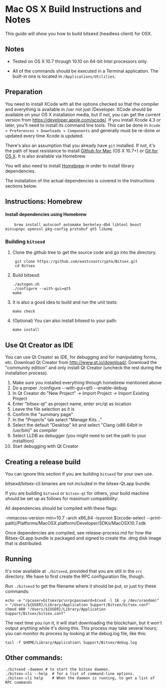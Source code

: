 Mac OS X Build Instructions and Notes
====================================
This guide will show you how to build bitsexd (headless client) for OSX.

Notes
-----

* Tested on OS X 10.7 through 10.10 on 64-bit Intel processors only.

* All of the commands should be executed in a Terminal application. The
built-in one is located in `/Applications/Utilities`.

Preparation
-----------

You need to install XCode with all the options checked so that the compiler
and everything is available in /usr not just /Developer. XCode should be
available on your OS X installation media, but if not, you can get the
current version from https://developer.apple.com/xcode/. If you install
Xcode 4.3 or later, you'll need to install its command line tools. This can
be done in `Xcode > Preferences > Downloads > Components` and generally must
be re-done or updated every time Xcode is updated.

There's also an assumption that you already have `git` installed. If
not, it's the path of least resistance to install [Github for Mac](https://mac.github.com/)
(OS X 10.7+) or
[Git for OS X](https://code.google.com/p/git-osx-installer/). It is also
available via Homebrew.

You will also need to install [Homebrew](http://brew.sh) in order to install library
dependencies.

The installation of the actual dependencies is covered in the Instructions
sections below.

Instructions: Homebrew
----------------------

#### Install dependencies using Homebrew

        brew install autoconf automake berkeley-db4 libtool boost miniupnpc openssl pkg-config protobuf qt5 libzmq

### Building `bitsexd`

1. Clone the github tree to get the source code and go into the directory.

        git clone https://github.com/eastcoastcrypto/Bitsex.git
        cd Bitsex

2.  Build bitsexd:

        ./autogen.sh
        ./configure --with-gui=qt5
        make

3.  It is also a good idea to build and run the unit tests:

        make check

4.  (Optional) You can also install bitsexd to your path:

        make install

Use Qt Creator as IDE
------------------------
You can use Qt Creator as IDE, for debugging and for manipulating forms, etc.
Download Qt Creator from http://www.qt.io/download/. Download the "community edition" and only install Qt Creator (uncheck the rest during the installation process).

1. Make sure you installed everything through homebrew mentioned above
2. Do a proper ./configure --with-gui=qt5 --enable-debug
3. In Qt Creator do "New Project" -> Import Project -> Import Existing Project
4. Enter "bitsex-qt" as project name, enter src/qt as location
5. Leave the file selection as it is
6. Confirm the "summary page"
7. In the "Projects" tab select "Manage Kits..."
8. Select the default "Desktop" kit and select "Clang (x86 64bit in /usr/bin)" as compiler
9. Select LLDB as debugger (you might need to set the path to your installtion)
10. Start debugging with Qt Creator

Creating a release build
------------------------
You can ignore this section if you are building `bitsexd` for your own use.

bitsexd/bitsex-cli binaries are not included in the bitsex-Qt.app bundle.

If you are building `bitsexd` or `bitsex-qt` for others, your build machine should be set up
as follows for maximum compatibility:

All dependencies should be compiled with these flags:

 -mmacosx-version-min=10.7
 -arch x86_64
 -isysroot $(xcode-select --print-path)/Platforms/MacOSX.platform/Developer/SDKs/MacOSX10.7.sdk

Once dependencies are compiled, see release-process.md for how the Bitsex-Qt.app
bundle is packaged and signed to create the .dmg disk image that is distributed.

Running
-------

It's now available at `./bitsexd`, provided that you are still in the `src`
directory. We have to first create the RPC configuration file, though.

Run `./bitsexd` to get the filename where it should be put, or just try these
commands:

    echo -e "rpcuser=bitsexrpc\nrpcpassword=$(xxd -l 16 -p /dev/urandom)" > "/Users/${USER}/Library/Application Support/Bitsex/bitsex.conf"
    chmod 600 "/Users/${USER}/Library/Application Support/Bitsex/bitsex.conf"

The next time you run it, it will start downloading the blockchain, but it won't
output anything while it's doing this. This process may take several hours;
you can monitor its process by looking at the debug.log file, like this:

    tail -f $HOME/Library/Application\ Support/Bitsex/debug.log

Other commands:
-------

    ./bitsexd -daemon # to start the bitsex daemon.
    ./bitsex-cli --help  # for a list of command-line options.
    ./bitsex-cli help    # When the daemon is running, to get a list of RPC commands
